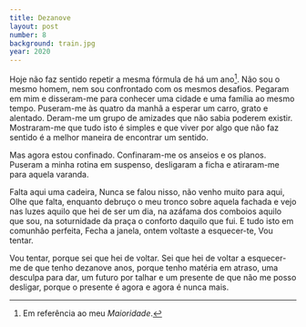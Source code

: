 ```yaml
---
title: Dezanove
layout: post
number: 8
background: train.jpg
year: 2020
---
```


Hoje não faz sentido repetir a mesma fórmula de há um ano[^1]. Não sou o mesmo homem, nem sou confrontado com os mesmos desafios.
Pegaram em mim e disseram-me para conhecer uma cidade e uma família ao mesmo tempo. Puseram-me às quatro da manhã a esperar um carro, grato e alentado. Deram-me um grupo de amizades que não sabia poderem existir. Mostraram-me que tudo isto é simples e que viver por algo que não faz sentido é a melhor maneira de encontrar um sentido.

Mas agora estou confinado. Confinaram-me os anseios e os planos. Puseram a minha rotina em suspenso, desligaram a ficha e atiraram-me para aquela varanda.

Falta aqui uma cadeira, Nunca se falou nisso, não venho muito para aqui, Olhe que falta, enquanto debruço o meu tronco sobre aquela fachada e vejo nas luzes aquilo que hei de ser um dia, na azáfama dos comboios aquilo que sou, na soturnidade da praça o conforto daquilo que fui. E tudo isto em comunhão perfeita, Fecha a janela, ontem voltaste a esquecer-te, Vou tentar.

Vou tentar, porque sei que hei de voltar. Sei que hei de voltar a esquecer-me de que tenho dezanove anos, porque tenho matéria em atraso, uma desculpa para dar, um futuro por talhar e um presente de que não me posso desligar, porque o presente é agora e agora é nunca mais.

[^1]: Em referência ao meu *Maioridade*.